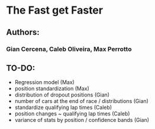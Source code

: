 # The Fast get Faster

## Authors:
### Gian Cercena, Caleb Oliveira, Max Perrotto

## TO-DO:
- Regression model (Max)
- position standardization (Max)
- distribution of dropout positions (Gian)
- number of cars at the end of race / distributions (Gian)
- standardize qualifying lap times (Caleb)
- position changes ~ qualifying lap times (Caleb)
- variance of stats by position / confidence bands (Gian)
